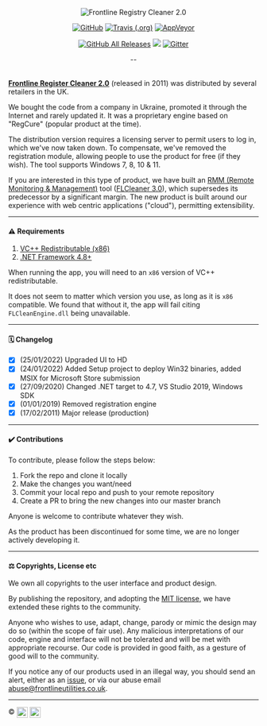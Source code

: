 <p align="center">
  <img src="https://i.imgur.com/JwAxpBw.png" alt="Frontline Registry Cleaner 2.0">
</p>

<p align="center">
  <a href="https://raw.githubusercontent.com/Eugeny/terminus/master/LICENSE"><img alt="GitHub" src="https://img.shields.io/github/license/eugeny/terminus.svg?label=License&style=flat-square"></a> <a href="https://travis-ci.org/Eugeny/terminus"><img alt="Travis (.org)" src="https://img.shields.io/travis/Eugeny/terminus.svg?label=CI&logo=travis&logoColor=white&style=flat-square"></a>
  <a href="https://ci.appveyor.com/project/Eugeny/terminus"><img alt="AppVeyor" src="https://img.shields.io/appveyor/ci/eugeny/terminus.svg?label=CI&logo=appveyor&logoColor=white&style=flat-square"></a>
</p>

<p align="center">
  <a href="https://github.com/Eugeny/terminus/releases/latest"><img alt="GitHub All Releases" src="https://img.shields.io/github/downloads/eugeny/terminus/total.svg?label=DOWNLOAD&logo=github&style=for-the-badge"></a> <a href="https://ci.appveyor.com/project/Eugeny/terminus/build/artifacts"><img src="https://img.shields.io/badge/download-nightly%20build-magenta.svg?logo=appveyor&style=for-the-badge"/></a> <a href="https://gitter.im/terminus-terminal/community"><img alt="Gitter" src="https://img.shields.io/gitter/room/terminus/community.svg?color=blue&logo=gitter&style=for-the-badge"></a>
</p>

<div align="center">--</div><Br />

[**Frontline Register Cleaner 2.0**](https://www.frontlinecleaner.com) (released in 2011) was distributed by several retailers in the UK.

We bought the code from a company in Ukraine, promoted it through the Internet and rarely updated it. It was a proprietary engine based on "RegCure" (popular product at the time).

The distribution version requires a licensing server to permit users to log in, which we've now taken down. To compensate, we've removed the registration module, allowing people to use the product for free (if they wish). The tool supports Windows 7, 8, 10 & 11.

If you are interested in this type of product, we have built an [RMM (Remote Monitoring & Management)](https://en.wikipedia.org/wiki/Remote_monitoring_and_management) tool ([FLCleaner 3.0](https://www.flcleaner.com)), which supersedes its predecessor by a significant margin. The new product is built around our experience with web centric applications ("cloud"), permitting extensibility.

---

#### ⚠️ Requirements

1. [VC++ Redistributable (x86)](https://support.microsoft.com/en-us/help/2977003/the-latest-supported-visual-c-downloads)
2. [.NET Framework 4.8+](https://dotnet.microsoft.com/download/dotnet-framework/net48)

When running the app, you will need to an `x86` version of VC++ redistributable.

It does not seem to matter which version you use, as long as it is `x86` compatible. We found that without it, the app will fail citing `FLCleanEngine.dll` being unavailable.

---

#### 🗓️ Changelog

- [x] (25/01/2022) Upgraded UI to HD
- [x] (24/01/2022) Added Setup project to deploy Win32 binaries, added MSIX for Microsoft Store submission
- [x] (27/09/2020) Changed .NET target to 4.7, VS Studio 2019, Windows SDK
- [x] (01/01/2019) Removed registration engine
- [x] (17/02/2011) Major release (production)

---

#### ✔️ Contributions

To contribute, please follow the steps below:

1. Fork the repo and clone it locally
2. Make the changes you want/need
3. Commit your local repo and push to your remote repository
4. Create a PR to bring the new changes into our master branch

Anyone is welcome to contribute whatever they wish.

As the product has been discontinued for some time, we are no longer actively developing it.

---

#### ⚖️ Copyrights, License etc

We own all copyrights to the user interface and product design.

By publishing the repository, and adopting the [MIT license](LICENSE), we have extended these rights to the community.

Anyone who wishes to use, adapt, change, parody or mimic the design may do so (within the scope of fair use). Any malicious interpretations of our code, engine and interface will not be tolerated and will be met with appropriate recourse. Our code is provided in good faith, as a gesture of good will to the community.

If you notice any of our products used in an illegal way, you should send an alert, either as an [issue](issues), or via our abuse email [abuse@frontlineutilities.co.uk](mailto:abuse@frontlineutilities.co.uk).

---

:copyright: <a href="http://www.frontlineutilities.co.uk" align="absmiddle"><img src="https://i.imgur.com/xwejn02.jpg" height="22" align="absmiddle" title="Frontline Utilities LTD"  /></a> <a href="http://github.com/richpeck" align="absmiddle" ><img src="https://avatars0.githubusercontent.com/u/1104431" height="22" align="absmiddle" title="Contributors - R Peck" /></a>



<!-- ################################### -->
<!-- ################################### -->

<!-- Images -->
[fl]:   https://raw.githubusercontent.com/flutils/flcleaner/master/3.0/Private/Readme/fl.jpg
[main]: Readme/main.jpeg

<!-- Links -->
[flutils]:              http://www.frontlineutilities.co.uk
[flcleaner.com]:        https://www.flcleaner.com
[frontlinecleaner.com]: https://www.flcleaner.com/2.0

<!-- ################################### -->
<!-- ################################### -->
